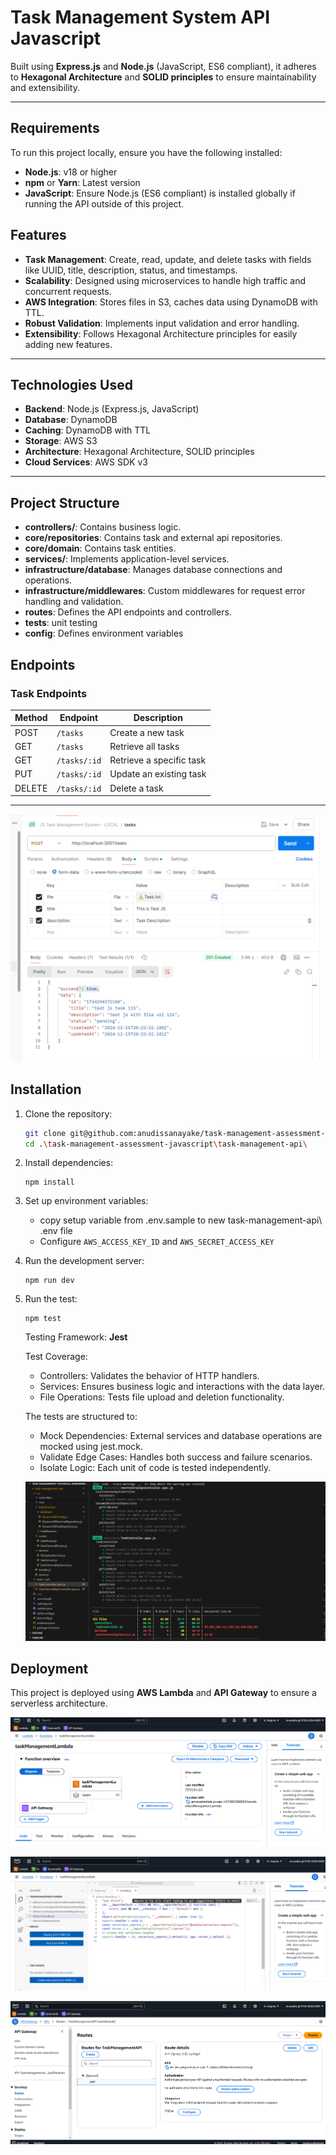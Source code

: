 # Task Management System API Javascript

Built using **Express.js** and **Node.js** (JavaScript, ES6 compliant), it adheres to **Hexagonal Architecture** and **SOLID principles** to ensure maintainability and extensibility.

---

## Requirements

To run this project locally, ensure you have the following installed:

- **Node.js**: v18 or higher
- **npm** or **Yarn**: Latest version
- **JavaScript**: Ensure Node.js (ES6 compliant) is installed globally if running the API outside of this project.

## Features

- **Task Management**: Create, read, update, and delete tasks with fields like UUID, title, description, status, and timestamps.
- **Scalability**: Designed using microservices to handle high traffic and concurrent requests.
- **AWS Integration**: Stores files in S3, caches data using DynamoDB with TTL.
- **Robust Validation**: Implements input validation and error handling.
- **Extensibility**: Follows Hexagonal Architecture principles for easily adding new features.

---

## Technologies Used

- **Backend**: Node.js (Express.js, JavaScript)
- **Database**: DynamoDB
- **Caching**: DynamoDB with TTL
- **Storage**: AWS S3
- **Architecture**: Hexagonal Architecture, SOLID principles
- **Cloud Services**: AWS SDK v3

---

## Project Structure

- **controllers/**: Contains business logic.
- **core/repositories**: Contains task and external api repositories.
- **core/domain**: Contains task entities.
- **services/**: Implements application-level services.
- **infrastructure/database**: Manages database connections and operations.
- **infrastructure/middlewares**: Custom middlewares for request error handling and validation.
- **routes**: Defines the API endpoints and controllers.
- **tests**: unit testing
- **config**: Defines environment variables

## Endpoints

### Task Endpoints

| Method | Endpoint     | Description              |
| ------ | ------------ | ------------------------ |
| POST   | `/tasks`     | Create a new task        |
| GET    | `/tasks`     | Retrieve all tasks       |
| GET    | `/tasks/:id` | Retrieve a specific task |
| PUT    | `/tasks/:id` | Update an existing task  |
| DELETE | `/tasks/:id` | Delete a task            |

---

![Postman example ](images/postman.png)

## Installation

1. Clone the repository:

   ```bash
   git clone git@github.com:anudissanayake/task-management-assessment-javascript.git
   cd .\task-management-assessment-javascript\task-management-api\

   ```

2. Install dependencies:

   ```
   npm install
   ```

3. Set up environment variables:

   - copy setup variable from .env.sample to new task-management-api\ .env file
   - Configure `AWS_ACCESS_KEY_ID` and `AWS_SECRET_ACCESS_KEY`

4. Run the development server:

   ```
   npm run dev
   ```

5. Run the test:

   ```
   npm test
   ```

   Testing Framework: **Jest**

   Test Coverage:

   - Controllers: Validates the behavior of HTTP handlers.
   - Services: Ensures business logic and interactions with the data layer.
   - File Operations: Tests file upload and deletion functionality.

   The tests are structured to:

   - Mock Dependencies: External services and database operations are mocked using jest.mock.
   - Validate Edge Cases: Handles both success and failure scenarios.
   - Isolate Logic: Each unit of code is tested independently.

   ![Test Coverage ](images/test-coverage.png)

## Deployment

This project is deployed using **AWS Lambda** and **API Gateway** to ensure a serverless architecture.

![AWS Lambda Function Deployment ](images/lambda1.png)

![AWS Lambda Function Handler ](images/lambda2.png)

![API Gateway Configurations](images/api-gateway1.png)
